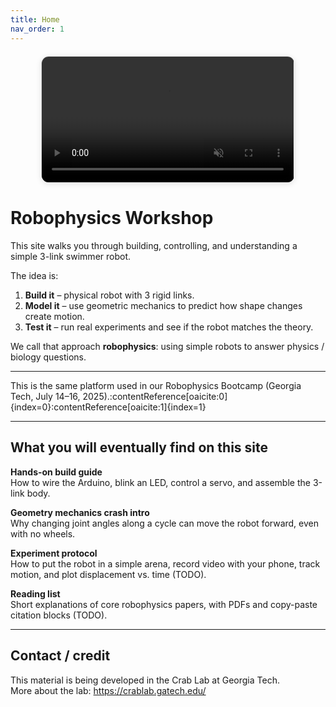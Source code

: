```yaml
---
title: Home
nav_order: 1
---
```



<div style="text-align:center; margin-top:20px;">
  <video autoplay muted loop playsinline
         style="width:80%; max-width:600px; border-radius:12px; border:1px solid #ddd; box-shadow:0 2px 10px rgba(0,0,0,0.1);">
    <source src="files/HenryRobotGranular.mp4" type="video/mp4">
    Your browser does not support the video tag.
  </video>
  <div style="font-size:0.9rem; margin-top:8px; color:#555;">
  </div>
</div>

# Robophysics Workshop

This site walks you through building, controlling, and understanding a simple 3-link swimmer robot.

The idea is:
1. **Build it** – physical robot with 3 rigid links.
2. **Model it** – use geometric mechanics to predict how shape changes create motion.
3. **Test it** – run real experiments and see if the robot matches the theory.

We call that approach **robophysics**: using simple robots to answer physics / biology questions.

---

This is the same platform used in our Robophysics Bootcamp (Georgia Tech, July 14–16, 2025).:contentReference[oaicite:0]{index=0}:contentReference[oaicite:1]{index=1}

---

## What you will eventually find on this site
**Hands-on build guide**  
How to wire the Arduino, blink an LED, control a servo, and assemble the 3-link body.

**Geometry mechanics crash intro**  
Why changing joint angles along a cycle can move the robot forward, even with no wheels.

**Experiment protocol**  
How to put the robot in a simple arena, record video with your phone, track motion, and plot displacement vs. time (TODO).

**Reading list**  
Short explanations of core robophysics papers, with PDFs and copy-paste citation blocks (TODO).


---

## Contact / credit
This material is being developed in the Crab Lab at Georgia Tech.  
More about the lab: https://crablab.gatech.edu/
